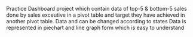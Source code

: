 Practice Dashboard project which contain data of top-5 & bottom-5 sales done by sales exceutive in a pivot table and target they have achieved in another pivot table. Data and can be changed according to states 
Data is represented in piechart and line graph form which is easy to understand 

